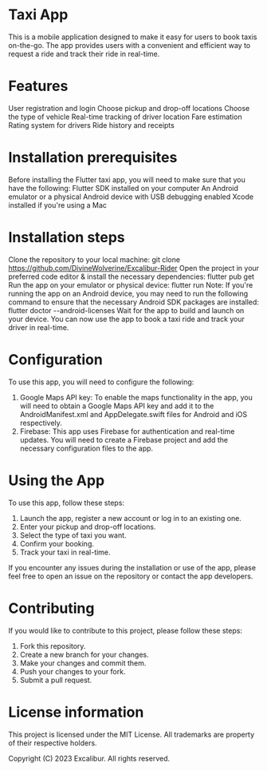Taxi App
=======
This is a mobile application designed to make it easy for users to book taxis on-the-go. The app provides users with a convenient and efficient way to request a ride and track their ride in real-time.

Features
=======
User registration and login
Choose pickup and drop-off locations
Choose the type of vehicle
Real-time tracking of driver location
Fare estimation
Rating system for drivers
Ride history and receipts

Installation prerequisites
=====================
 Before installing the Flutter taxi app, you will need to make sure that you have the following:
Flutter SDK installed on your computer
An Android emulator or a physical Android device with USB debugging enabled
Xcode installed if you're using a Mac

Installation steps
==============
Clone the repository to your local machine: git clone https://github.com/DivineWolverine/Excalibur-Rider
Open the project in your preferred code editor & install the necessary dependencies: flutter pub get
Run the app on your emulator or physical device: flutter run
Note: If you're running the app on an Android device, you may need to run the following command to ensure that the necessary Android SDK packages are installed: flutter doctor --android-licenses
Wait for the app to build and launch on your device. You can now use the app to book a taxi ride and track your driver in real-time.

Configuration
===========
To use this app, you will need to configure the following:
1. Google Maps API key: To enable the maps functionality in the app, you will need to obtain a Google Maps API key and add it to the AndroidManifest.xml and AppDelegate.swift files for Android and iOS respectively.
2. Firebase: This app uses Firebase for authentication and real-time updates. You will need to create a Firebase project and add the necessary configuration files to the app.

Using the App
===========
To use this app, follow these steps:
1. Launch the app, register a new account or log in to an existing one.
2. Enter your pickup and drop-off locations.
3. Select the type of taxi you want.
4. Confirm your booking.
5. Track your taxi in real-time.

If you encounter any issues during the installation or use of the app, please feel free to open an issue on the repository or contact the app developers.

Contributing
==========
If you would like to contribute to this project, please follow these steps:
1. Fork this repository.
2. Create a new branch for your changes.
3. Make your changes and commit them.
4. Push your changes to your fork.
5. Submit a pull request.

License information
================
This project is licensed under the MIT License.
All trademarks are property of their respective holders.

Copyright (C) 2023 Excalibur.
All rights reserved.

